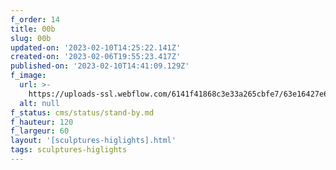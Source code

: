 ```yaml
---
f_order: 14
title: 00b
slug: 00b
updated-on: '2023-02-10T14:25:22.141Z'
created-on: '2023-02-06T19:55:23.417Z'
published-on: '2023-02-10T14:41:09.129Z'
f_image:
  url: >-
    https://uploads-ssl.webflow.com/6141f41868c3e33a265cbfe7/63e16427e6f81aa8bb2af4c1_000b.jpg
  alt: null
f_status: cms/status/stand-by.md
f_hauteur: 120
f_largeur: 60
layout: '[sculptures-higlights].html'
tags: sculptures-higlights
---
```



